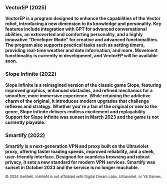 ### VectorEP (2025)
**VectorEP is a program designed to enhance the capabilities of the Vector robot, introducing a new dimension to its knowledge and personality. Key features include integration with GPT for advanced conversational abilities, an extroverted and comforting personality, and a highly innovative "Developer Mode" for creative and advanced functionalities. The program also supports practical tasks such as setting timers, providing real-time weather and date information, and more. Movement functionality is currently in development, and VectorEP will be available soon.**

### Slope Infinite (2022)
**Slope Infinite is a reimagined version of the classic game Slope, featuring improved graphics, enhanced obstacles, and refined mechanics for a smoother, more immersive experience. While retaining the addictive charm of the original, it introduces modern upgrades that challenge reflexes and strategy. Whether you're a fan of the original or new to the genre, Slope Infinite delivers endless excitement and replayability. Support for Slope Infinite was sunset in March 2023 and the game is not currently playable.**

### Smartify (2022)
**Smartify is a next-generation VPN and proxy built on the Ultraviolet proxy, offering faster loading speeds, improved reliability, and a sleek, user-friendly interface. Designed for seamless browsing and robust privacy, it sets a new standard for modern VPN services. Smartify was sunset in October 2023 and the service is no longer reachable.**

<sup>© 2024 IceliteAI. IceliteAI is not affiliated with Digital Dream Labs, Ultraviolet, or Y8 Games.</sup>
